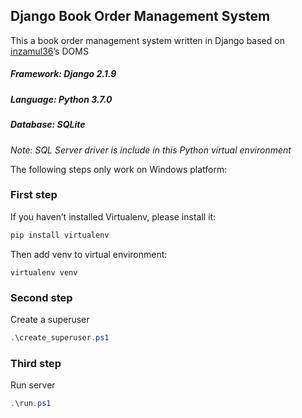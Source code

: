 ## Django Book Order Management System

This a book order management system written in Django based on [inzamul36](https://github.com/inzamul36)’s DOMS

##### Framework: Django 2.1.9

##### Language: Python 3.7.0

##### Database: SQLite

*Note: SQL Server driver is include in this Python virtual environment* 



The following steps only work on Windows platform:  

### First step

If you haven’t installed Virtualenv, please install it:

```powershell
pip install virtualenv
```

Then add venv to virtual environment: 

```
virtualenv venv
```

### Second step

Create a superuser

```powershell
.\create_superuser.ps1
```

### Third step

Run server

```powershell
.\run.ps1
```

